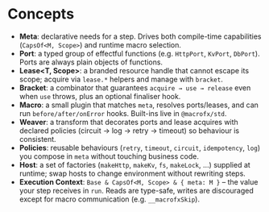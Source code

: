 # Concepts

- **Meta**: declarative needs for a step. Drives both compile-time capabilities
  (`CapsOf<M, Scope>`) and runtime macro selection.
- **Port**: a typed group of effectful functions (e.g. `HttpPort`, `KvPort`,
  `DbPort`). Ports are always plain objects of functions.
- **Lease<T, Scope>**: a branded resource handle that cannot escape its scope;
  acquire via `lease.*` helpers and manage with `bracket`.
- **Bracket**: a combinator that guarantees `acquire → use → release` even when
  `use` throws, plus an optional finaliser hook.
- **Macro**: a small plugin that matches `meta`, resolves ports/leases, and can
  run `before/after/onError` hooks. Built-ins live in `@macrofx/std`.
- **Weaver**: a transform that decorates ports and lease acquires with declared
  policies (circuit → log → retry → timeout) so behaviour is consistent.
- **Policies**: reusable behaviours (`retry`, `timeout`, `circuit`,
  `idempotency`, `log`) you compose in `meta` without touching business code.
- **Host**: a set of factories (`makeHttp`, `makeKv`, `fs`, `makeLock`, …)
  supplied at runtime; swap hosts to change environment without rewriting steps.
- **Execution Context**: `Base & CapsOf<M, Scope> & { meta: M }` – the value
  your step receives in `run`. Reads are type-safe, writes are discouraged
  except for macro communication (e.g. `__macrofxSkip`).
